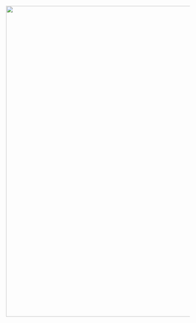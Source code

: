 <div align="center">
<p>
<img width="850" src="https://drive.google.com/file/d/1BpgUbw3dalDmkt9tIWUrRoIq42MTT3oz/view?usp=sharing"></a>
</p>
<br>
<div>

